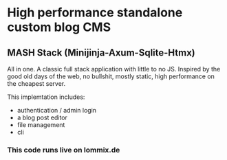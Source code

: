# High performance standalone custom blog CMS

## MASH Stack (Minijinja-Axum-Sqlite-Htmx)

All in one. A classic full stack application with little to no JS. Inspired by the good old days of the web, no bullshit, mostly static, high performance on the cheapest server.

This implemtation includes:

- authentication / admin login
- a blog post editor
- file management
- cli

### This code runs live on lommix.de
